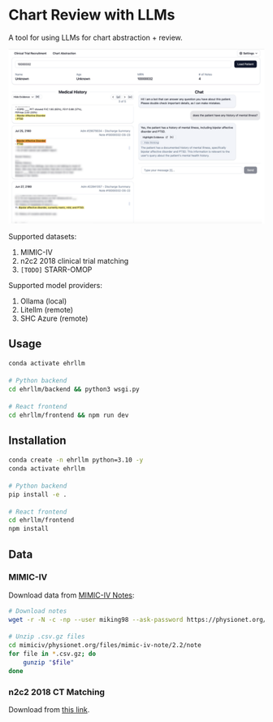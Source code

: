 # Chart Review with LLMs

A tool for using LLMs for chart abstraction + review.

![MIMIC-IV](assets/mimiciv.png)

Supported datasets:
1. MIMIC-IV
1. n2c2 2018 clinical trial matching
1. `[TODO]` STARR-OMOP

Supported model providers:
1. Ollama (local)
1. Litellm (remote)
1. SHC Azure (remote)

## Usage

```bash
conda activate ehrllm

# Python backend
cd ehrllm/backend && python3 wsgi.py

# React frontend
cd ehrllm/frontend && npm run dev
```

## Installation

```bash
conda create -n ehrllm python=3.10 -y
conda activate ehrllm

# Python backend
pip install -e .

# React frontend
cd ehrllm/frontend
npm install
```

## Data

### MIMIC-IV

Download data from [MIMIC-IV Notes](https://www.physionet.org/content/mimic-iv-note/2.2/):

```bash
# Download notes
wget -r -N -c -np --user miking98 --ask-password https://physionet.org/files/mimic-iv-note/2.2/

# Unzip .csv.gz files
cd mimiciv/physionet.org/files/mimic-iv-note/2.2/note
for file in *.csv.gz; do
    gunzip "$file"
done
```

### n2c2 2018 CT Matching

Download from [this link](https://portal.dbmi.hms.harvard.edu/projects/n2c2-nlp/).
